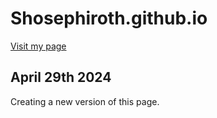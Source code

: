 # Shosephiroth.github.io
<a href = "https://shosephiroth.github.io/">Visit my page</a>

## April 29th 2024

Creating a new version of this page.

